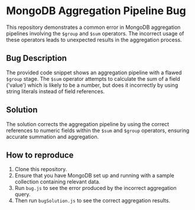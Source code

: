# MongoDB Aggregation Pipeline Bug
This repository demonstrates a common error in MongoDB aggregation pipelines involving the `$group` and `$sum` operators. The incorrect usage of these operators leads to unexpected results in the aggregation process.

## Bug Description
The provided code snippet shows an aggregation pipeline with a flawed `$group` stage. The `$sum` operator attempts to calculate the sum of a field ('value') which is likely to be a number, but does it incorrectly by using string literals instead of field references. 

## Solution
The solution corrects the aggregation pipeline by using the correct references to numeric fields within the `$sum` and `$group` operators, ensuring accurate summation and aggregation.

## How to reproduce
1. Clone this repository.
2. Ensure that you have MongoDB set up and running with a sample collection containing relevant data.
3. Run `bug.js` to see the error produced by the incorrect aggregation query.
4. Then run `bugSolution.js` to see the correct aggregation results.